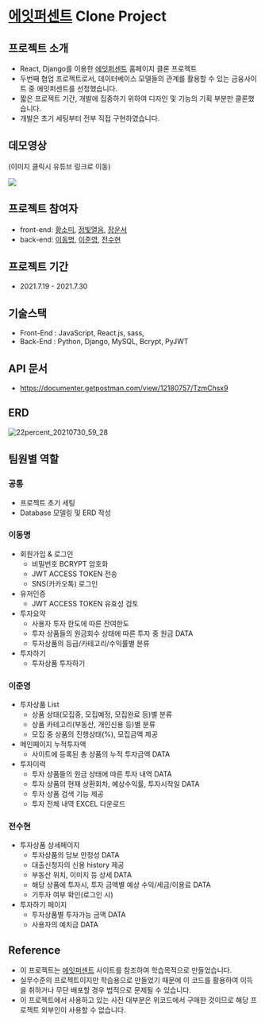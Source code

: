 # [에잇퍼센트](https://8percent.kr/) Clone Project

## 프로젝트 소개
- React, Django를 이용한 [에잇퍼센트](https://8percent.kr/) 홈페이지 클론 프로젝트
- 두번째 협업 프로젝트로서, 데이터베이스 모델들의 관계를 활용할 수 있는 금융사이트 중 에잇퍼센트를 선정했습니다.
- 짧은 프로젝트 기간, 개발에 집중하기 위하여 디자인 및 기능의 기획 부분만 클론했습니다.
- 개발은 초기 세팅부터 전부 직접 구현하였습니다.

## 데모영상
(이미지 클릭시 유튜브 링크로 이동)

[![](https://img.youtube.com/vi/w6lc-QAqR7E/0.jpg)](https://www.youtube.com/watch?v=w6lc-QAqR7E)

## 프로젝트 참여자
- front-end: [황소미](https://github.com/somangoi), [정빛열음](https://github.com/kylee817), [장운서](https://github.com/unseoJang)
- back-end: [이동명](https://github.com/dom-lee), [이준영](https://github.com/Pratiable), [전수현](https://github.com/JeonSoohyun27)

## 프로젝트 기간
- 2021.7.19 - 2021.7.30

## 기술스택
- Front-End : JavaScript, React.js, sass, 
- Back-End : Python, Django, MySQL, Bcrypt, PyJWT
 
## API 문서
- https://documenter.getpostman.com/view/12180757/TzmChsx9

## ERD
![22percent_20210730_59_28](https://user-images.githubusercontent.com/46280353/127621262-b8a486d9-0ee2-4181-9847-dedd1a2c133f.png)

## 팀원별 역할
### 공통
- 프로젝트 초기 세팅
- Database 모델링 및 ERD 작성

### 이동명
* 회원가입 & 로그인
  - 비밀번호 BCRYPT 암호화
  - JWT ACCESS TOKEN 전송
  - SNS(카카오톡) 로그인
* 유저인증
  - JWT ACCESS TOKEN 유효성 검토
* 투자요약
  - 사용자 투자 한도에 따른 잔여한도
  - 투자 상품들의 원금회수 상태에 따른 투자 중 원금 DATA
  - 투자상품의 등급/카테고리/수익률별 분류
* 투자하기
  - 투자상품 투자하기

### 이준영

* 투자상품 List
  - 상품 상태(모집중, 모집예정, 모집완료 등)별 분류
  - 상품 카테고리(부동산, 개인신용 등)별 분류
  - 모집 중 상품의 진행상태(%), 모집금액 제공
* 메인페이지 누적투자액
  - 사이트에 등록된 총 상품의 누적 투자금액 DATA
* 투자이력
  - 투자 상품들의 원금 상태에 따른 투자 내역 DATA
  - 투자 상품의 현재 상환회차, 예상수익률, 투자시작일 DATA
  - 투자 상품 검색 기능 제공
  - 투자 전체 내역 EXCEL 다운로드

### 전수현

* 투자상품 상세페이지
  - 투자상품의 담보 안정성 DATA
  - 대출신청자의 신용 history 제공
  - 부동산 위치, 이미지 등 상세 DATA
  - 해당 상품에 투자시, 투자 금액별 예상 수익/세금/이용료 DATA
  - 기투자 여부 확인(로그인 시)
* 투자하기 페이지
  - 투자상품별 투자가능 금액 DATA
  - 사용자의 예치금 DATA

## Reference
- 이 프로젝트는 [에잇퍼센트](https://8percent.kr/) 사이트를 참조하여 학습목적으로 만들었습니다.
- 실무수준의 프로젝트이지만 학습용으로 만들었기 때문에 이 코드를 활용하여 이득을 취하거나 무단 배포할 경우 법적으로 문제될 수 있습니다.
- 이 프로젝트에서 사용하고 있는 사진 대부분은 위코드에서 구매한 것이므로 해당 프로젝트 외부인이 사용할 수 없습니다.